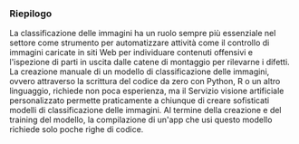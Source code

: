 ### <a name="summary"></a>Riepilogo

La classificazione delle immagini ha un ruolo sempre più essenziale nel settore come strumento per automatizzare attività come il controllo di immagini caricate in siti Web per individuare contenuti offensivi e l'ispezione di parti in uscita dalle catene di montaggio per rilevarne i difetti. La creazione manuale di un modello di classificazione delle immagini, ovvero attraverso la scrittura del codice da zero con Python, R o un altro linguaggio, richiede non poca esperienza, ma il Servizio visione artificiale personalizzato permette praticamente a chiunque di creare sofisticati modelli di classificazione delle immagini. Al termine della creazione e del training del modello, la compilazione di un'app che usi questo modello richiede solo poche righe di codice.